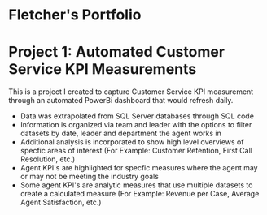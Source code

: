 # Fletcher's Portfolio
# Project 1: Automated Customer Service KPI Measurements

This is a project I created to capture Customer Service KPI measurement through an automated PowerBi dashboard that would refresh daily.

* Data was extrapolated from SQL Server databases through SQL code
* Information is organized via team and leader with the options to filter datasets by date, leader and department the agent works in
* Additional analysis is incorporated to show high level overviews of specfic areas of interest (For Example: Customer Retention, First Call Resolution, etc.)
* Agent KPI's are highlighted for specfic measures where the agent may or may not be meeting the industry goals
* Some agent KPI's are analytic measures that use multiple datasets to create a calculated measure (For Example: Revenue per Case, Average Agent Satisfaction, etc.) 

